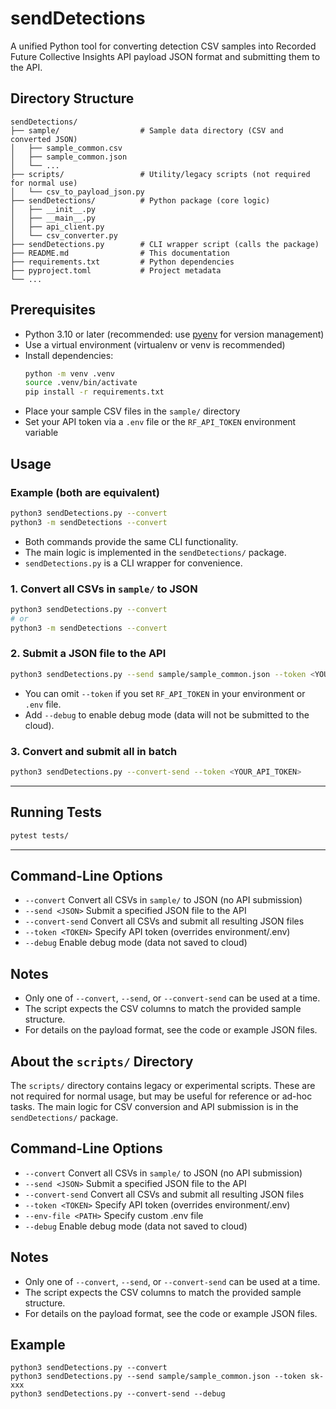 # sendDetections

A unified Python tool for converting detection CSV samples into Recorded Future Collective Insights API payload JSON format and submitting them to the API.

## Directory Structure

```
sendDetections/
├── sample/                  # Sample data directory (CSV and converted JSON)
│   ├── sample_common.csv
│   ├── sample_common.json
│   └── ...
├── scripts/                 # Utility/legacy scripts (not required for normal use)
│   └── csv_to_payload_json.py
├── sendDetections/          # Python package (core logic)
│   ├── __init__.py
│   ├── __main__.py
│   ├── api_client.py
│   └── csv_converter.py
├── sendDetections.py        # CLI wrapper script (calls the package)
├── README.md                # This documentation
├── requirements.txt         # Python dependencies
├── pyproject.toml           # Project metadata
└── ...
```

## Prerequisites
- Python 3.10 or later (recommended: use [pyenv](https://github.com/pyenv/pyenv) for version management)
- Use a virtual environment (virtualenv or venv is recommended)
- Install dependencies:
  ```sh
  python -m venv .venv
  source .venv/bin/activate
  pip install -r requirements.txt
  ```
- Place your sample CSV files in the `sample/` directory
- Set your API token via a `.env` file or the `RF_API_TOKEN` environment variable

## Usage

### Example (both are equivalent)
```sh
python3 sendDetections.py --convert
python3 -m sendDetections --convert
```
- Both commands provide the same CLI functionality.
- The main logic is implemented in the `sendDetections/` package.
- `sendDetections.py` is a CLI wrapper for convenience.

### 1. Convert all CSVs in `sample/` to JSON
```sh
python3 sendDetections.py --convert
# or
python3 -m sendDetections --convert
```

### 2. Submit a JSON file to the API
```sh
python3 sendDetections.py --send sample/sample_common.json --token <YOUR_API_TOKEN>
```
- You can omit `--token` if you set `RF_API_TOKEN` in your environment or `.env` file.
- Add `--debug` to enable debug mode (data will not be submitted to the cloud).

### 3. Convert and submit all in batch
```sh
python3 sendDetections.py --convert-send --token <YOUR_API_TOKEN>
```

---

## Running Tests
```sh
pytest tests/
```

---

## Command-Line Options
- `--convert`         Convert all CSVs in `sample/` to JSON (no API submission)
- `--send <JSON>`     Submit a specified JSON file to the API
- `--convert-send`    Convert all CSVs and submit all resulting JSON files
- `--token <TOKEN>`   Specify API token (overrides environment/.env)
- `--debug`           Enable debug mode (data not saved to cloud)

## Notes
- Only one of `--convert`, `--send`, or `--convert-send` can be used at a time.
- The script expects the CSV columns to match the provided sample structure.
- For details on the payload format, see the code or example JSON files.

## About the `scripts/` Directory
The `scripts/` directory contains legacy or experimental scripts. These are not required for normal usage, but may be useful for reference or ad-hoc tasks. The main logic for CSV conversion and API submission is in the `sendDetections/` package.

## Command-Line Options
- `--convert`         Convert all CSVs in `sample/` to JSON (no API submission)
- `--send <JSON>`     Submit a specified JSON file to the API
- `--convert-send`    Convert all CSVs and submit all resulting JSON files
- `--token <TOKEN>`   Specify API token (overrides environment/.env)
- `--env-file <PATH>` Specify custom .env file
- `--debug`           Enable debug mode (data not saved to cloud)

## Notes
- Only one of `--convert`, `--send`, or `--convert-send` can be used at a time.
- The script expects the CSV columns to match the provided sample structure.
- For details on the payload format, see the code or example JSON files.

## Example
```
python3 sendDetections.py --convert
python3 sendDetections.py --send sample/sample_common.json --token sk-xxx
python3 sendDetections.py --convert-send --debug
```
